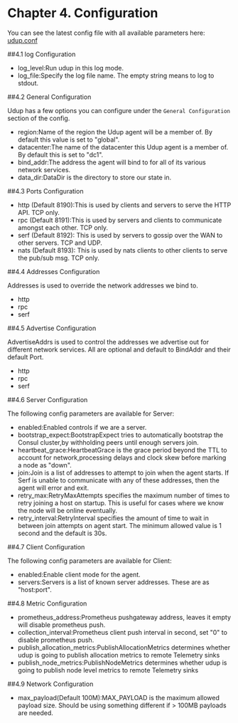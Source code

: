 Chapter 4. Configuration
===================

You can see the latest config file with all available parameters here:
[udup.conf](../../etc/udup.conf)

##4.1 log Configuration

- log_level:Run udup in this log mode.
- log_file:Specify the log file name. The empty string means to log to stdout.

##4.2 General Configuration

Udup has a few options you can configure under the `General Configuration` section of the config.

- region:Name of the region the Udup agent will be a member of. By default this value is set to "global".
- datacenter:The name of the datacenter this Udup agent is a member of. By default this is set to "dc1".
- bind_addr:The address the agent will bind to for all of its various network services.
- data_dir:DataDir is the directory to store our state in.

##4.3 Ports Configuration

- http (Default 8190):This is used by clients and servers to serve the HTTP API. TCP only.
- rpc (Default 8191):This is used by servers and clients to communicate amongst each other. TCP only.
- serf (Default 8192): This is used by servers to gossip over the WAN to other servers. TCP and UDP.
- nats (Default 8193): This is used by nats clients to other clients to serve the pub/sub msg. TCP only.

##4.4 Addresses Configuration

Addresses is used to override the network addresses we bind to.

- http 
- rpc 
- serf 

##4.5 Advertise Configuration

AdvertiseAddrs is used to control the addresses we advertise out for different network services. All are optional and default to BindAddr and their default Port.

- http 
- rpc 
- serf 

##4.6 Server Configuration

The following config parameters are available for Server:

- enabled:Enabled controls if we are a server.
- bootstrap_expect:BootstrapExpect tries to automatically bootstrap the Consul cluster,by withholding peers until enough servers join.
- heartbeat_grace:HeartbeatGrace is the grace period beyond the TTL to account for network,processing delays and clock skew before marking a node as "down".
- join:Join is a list of addresses to attempt to join when the agent starts. If Serf is unable to communicate with any of these addresses, then the agent will error and exit.
- retry_max:RetryMaxAttempts specifies the maximum number of times to retry joining a host on startup. This is useful for cases where we know the node will be online eventually.
- retry_interval:RetryInterval specifies the amount of time to wait in between join attempts on agent start. The minimum allowed value is 1 second and the default is 30s.

##4.7 Client Configuration

The following config parameters are available for Client:

- enabled:Enable client mode for the agent.
- servers:Servers is a list of known server addresses. These are as "host:port".

##4.8 Metric Configuration

- prometheus_address:Prometheus pushgateway address, leaves it empty will disable prometheus push.
- collection_interval:Prometheus client push interval in second, set \"0\" to disable prometheus push.
- publish_allocation_metrics:PublishAllocationMetrics determines whether udup is going to publish allocation metrics to remote Telemetry sinks
- publish_node_metrics:PublishNodeMetrics determines whether udup is going to publish node level metrics to remote Telemetry sinks

##4.9 Network Configuration

- max_payload(Default 100M):MAX_PAYLOAD is the maximum allowed payload size. Should be using something different if > 100MB payloads are needed.
